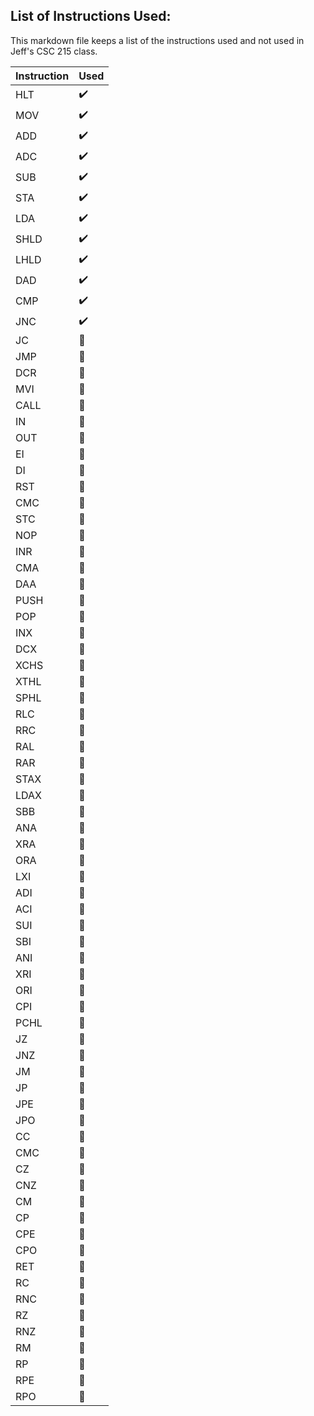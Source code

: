 ## List of Instructions Used:
This markdown file keeps a list of the instructions used and not used in Jeff's CSC 215 class.

| Instruction |  Used   |
| ----------- | ------- |
| HLT | :heavy_check_mark: | 
| MOV | :heavy_check_mark: |
| ADD | :heavy_check_mark: |
| ADC | :heavy_check_mark: |
| SUB | :heavy_check_mark: |
| STA | :heavy_check_mark: |
| LDA | :heavy_check_mark: |
| SHLD | :heavy_check_mark: |
| LHLD | :heavy_check_mark: |
| DAD | :heavy_check_mark: |
| CMP | :heavy_check_mark: |
| JNC | :heavy_check_mark: |
| JC | :large_orange_diamond: |
| JMP | :large_orange_diamond: |
| DCR | :large_orange_diamond: |
| MVI | :large_orange_diamond: |
| CALL | :large_orange_diamond: |
| IN | :red_circle: |
| OUT  | :red_circle: |
| EI | :red_circle: |
| DI | :red_circle: |
| RST | :red_circle: |
| CMC | :red_circle: |
| STC | :red_circle: |
| NOP | :red_circle: |
| INR | :red_circle: |
| CMA | :red_circle: |
| DAA | :red_circle: |
| PUSH | :red_circle: |
| POP | :red_circle: |
| INX | :red_circle: |
| DCX | :red_circle: |
| XCHS | :red_circle: |
| XTHL | :red_circle: |
| SPHL | :red_circle: |
| RLC | :red_circle: |
| RRC | :red_circle: |
| RAL | :red_circle: |
| RAR | :red_circle: |
| STAX | :red_circle: |
| LDAX | :red_circle: |
| SBB | :red_circle: |
| ANA | :red_circle: |
| XRA | :red_circle: |
| ORA | :red_circle: |
| LXI | :red_circle: |
| ADI | :red_circle: |
| ACI | :red_circle: |
| SUI | :red_circle: |
| SBI | :red_circle: |
| ANI | :red_circle: |
| XRI | :red_circle: |
| ORI | :red_circle: |
| CPI | :red_circle: |
| PCHL | :red_circle: |
| JZ | :red_circle: |
| JNZ | :red_circle: |
| JM | :red_circle: |
| JP | :red_circle: |
| JPE | :red_circle: |
| JPO | :red_circle: |
| CC | :red_circle: |
| CMC | :red_circle: |
| CZ | :red_circle: |
| CNZ | :red_circle: |
| CM | :red_circle: |
| CP | :red_circle: |
| CPE | :red_circle: |
| CPO | :red_circle: |
| RET | :red_circle: |
| RC | :red_circle: |
| RNC | :red_circle: |
| RZ | :red_circle: |
| RNZ | :red_circle: |
| RM | :red_circle: |
| RP | :red_circle: |
| RPE | :red_circle: |
| RPO | :red_circle: |
